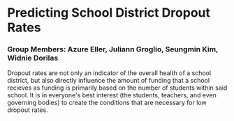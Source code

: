 # Predicting School District Dropout Rates 
### Group Members: Azure Eller, Juliann Groglio, Seungmin Kim, Widnie Dorilas

Dropout rates are not only an indicator of the overall health of a school district, but also directly influence the amount of funding that a school recieves as funding is primarily based on the number of students within said school. It is in everyone's best interest (the students, teachers, and even governing bodies) to create the conditions that are necessary for low dropout rates.
